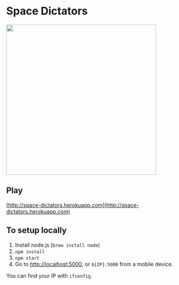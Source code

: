 # Space Dictators

<img width="400" src="https://cdn.rawgit.com/pardahlman/junction2016/master/static/img/GIT-space-dictator-logo_image.png">


## Play

[http://space-dictators.herokuapp.com](http://space-dictators.herokuapp.com)


## To setup locally

1. Install node.js (`brew install node`)
2. `npm install`
3. `npm start`
4. Go to [http://localhost:5000](http://localhost:5000), or `${IP}:5000` from a mobile device.

You can find your IP with `ifconfig`.
